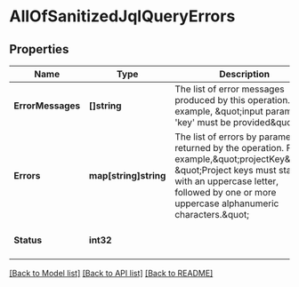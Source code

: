 # AllOfSanitizedJqlQueryErrors

## Properties
Name | Type | Description | Notes
------------ | ------------- | ------------- | -------------
**ErrorMessages** | **[]string** | The list of error messages produced by this operation. For example, \&quot;input parameter &#x27;key&#x27; must be provided\&quot; | [optional] [default to null]
**Errors** | **map[string]string** | The list of errors by parameter returned by the operation. For example,\&quot;projectKey\&quot;: \&quot;Project keys must start with an uppercase letter, followed by one or more uppercase alphanumeric characters.\&quot; | [optional] [default to null]
**Status** | **int32** |  | [optional] [default to null]

[[Back to Model list]](../README.md#documentation-for-models) [[Back to API list]](../README.md#documentation-for-api-endpoints) [[Back to README]](../README.md)

